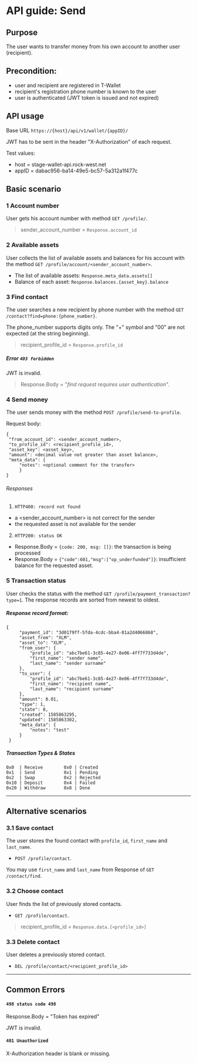 # API guide: Send

## Purpose

The user wants to transfer money from his own account to another user (recipient).

## Precondition:

- user and recipient are registered in T-Wallet
- recipient's registration phone number is known to the user
- user is authenticated (JWT token is issued and not expired)

## API usage

Base URL `https://{host}/api/v1/wallet/{appID}/`

JWT has to be sent in the header "X-Authorization" of each request.

Test values:
- host = stage-wallet-api.rock-west.net
- appID = dabac956-ba14-49e5-bc57-5a312a1f477c

## Basic scenario

### 1 Account number

User gets his account number with method `GET /profile/`.

> sender_account_number = `Response.account_id`

### 2 Available assets

User collects the list of available assets and balances for his account
with the method `GET /profile/account/<sender_account_number>`.

- The list of available assets: `Response.meta_data.assets[]`
- Balance of each asset: `Response.balances.{asset_key}.balance`

### 3 Find contact

The user searches a new recipient by phone number with the method `GET /contact?find=phone:{phone_number}`.

The phone_number supports digits only. The "+" symbol and "00" are not expected (at the string beginning).

> recipient_profile_id = `Response.profile_id`

##### Error `403 forbidden`

JWT is invalid.

> Response.Body = "_find request requires user authentication_".

### 4 Send money

The user sends money with the method `POST /profile/send-to-profile`.

Request body:

    {
     "from_account_id": <sender_account_number>,
     "to_profile_id": <recipient_profile_id>,
     "asset_key": <asset_key>,
     "amount": <decimal value not greater than asset balance>,
     "meta_data": {
         "notes": <optional comment for the transfer>
         }
    }

###### Responses

1. `HTTP400: record not found`
  - a \<sender_account_number>  is not correct for the sender
  - the requested asset is not available for the sender

2. `HTTP200: status OK`
 - Response.Body = `{code: 200, msg: []}`: the transaction is being processed
 - Response.Body = `{"code":601,"msg":["op_underfunded"]}`: insufficient balance for the requested asset.

### 5 Transaction status

User checks the status with the method `GET /profile/payment_transaction?type=1`. The response records are sorted from newest to oldest.

##### Response record format:

    {
         "payment_id": "3d0179ff-5fda-4cdc-bba4-81a2d4066868",
         "asset_from": "XLM",
         "asset_to": "XLM",
         "from_user": {
             "profile_id": "abc7be61-3c85-4e27-8e06-4ff7f733d4de",
             "first_name": "sender name",
             "last_name": "sender surname"
         },
         "to_user": {
             "profile_id": "abc7be61-3c85-4e27-8e06-4ff7f733d4de",
             "first_name": "recipient name",
             "last_name": "recipient surname"
         },
         "amount": 0.01,
         "type": 1,
         "state": 8,
         "created": 1585863295,
         "updated": 1585863302,
         "meta_data": {
             "notes": "test"
         }
     }

##### Transaction Types & States
    0x0  | Receive        0x0 | Created
    0x1  | Send           0x1 | Pending
    0x2  | Swap           0x2 | Rejected
    0x10 | Deposit        0x4 | Failed
    0x20 | Withdraw       0x8 | Done

---
## Alternative scenarios

### 3.1 Save contact

The user stores the found contact with `profile_id`, `first_name` and `last_name`.

- `POST /profile/contact`. 

You may use `first_name` and `last_name` from Response of `GET /contact/find`.

### 3.2 Choose contact

User finds the list of previously stored contacts.

- `GET /profile/contact`.

> recipient_profile_id = `Response.data.[<profile_id>]`

### 3.3 Delete contact

User deletes a previously stored contact.

- `DEL /profile/contact/<recipient_profile_id>`

---
## Common Errors

#### `498 status code 498`
Response.Body = "Token has expired"

JWT is invalid.

#### `401 Unauthorized`

X-Authorization header is blank or missing.

